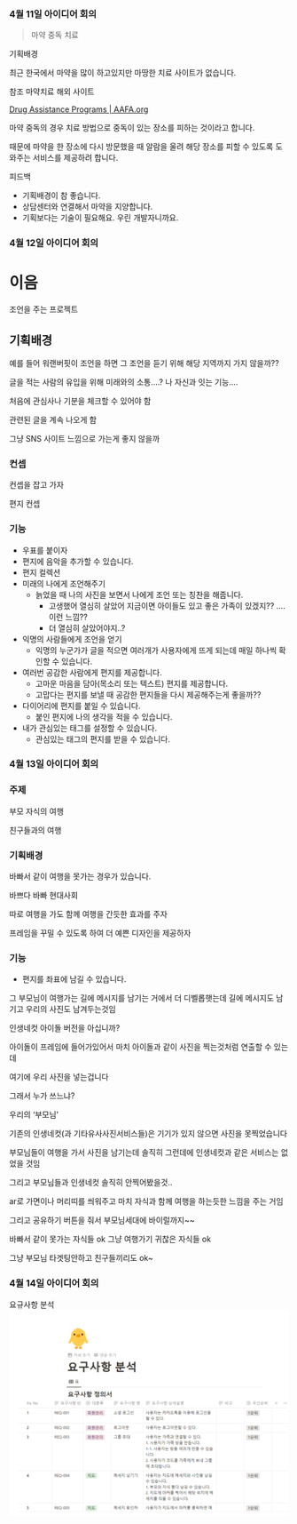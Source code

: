 ### 4월 11일 아이디어 회의
> 마약 중독 치료


기획배경

최근 한국에서 마약을 많이 하고있지만 마땅한 치료 사이트가 없습니다.

참조 마약치료 해외 사이트

[Drug Assistance Programs | AAFA.org](https://aafa.org/advocacy/advocacy-resources/patient-assistance-medicine-drug-programs/)

마약 중독의 경우 치료 방법으로 중독이 있는 장소를 피하는 것이라고 합니다.

때문에 마약을 한 장소에 다시 방문했을 때 알람을 울려 해당 장소를 피할 수 있도록 도와주는 서비스를 제공하려 합니다.

피드백
- 기획배경이 참 좋습니다.
- 상담센터와 연결해서 마약을 지양합니다.
- 기획보다는 기술이 필요해요. 우린 개발자니까요.

### 4월 12일 아이디어 회의
# 이음

조언을 주는 프로젝트

## 기획배경

예를 들어 워랜버핏이 조언을 하면 그 조언을 듣기 위해 해당 지역까지 가지 않을까??

글을 적는 사람의 유입을 위해 미래와의 소통….? 나 자신과 잇는 기능….

처음에 관심사나 기분을 체크할 수 있어야 함

관련된 글을 계속 나오게 함

그냥 SNS 사이트 느낌으로 가는게 좋지 않을까

### 컨셉

컨셉을 잡고 가자

편지 컨셉

### 기능

- 우표를 붙이자
- 편지에 음악을 추가할 수 있습니다.
- 편지 컬렉션
- 미래의 나에게 조언해주기
    - 늙었을 때 나의 사진을 보면서 나에게 조언 또는 칭찬을 해줍니다.
        - 고생했어 열심히 살았어 지금이면 아이들도 있고 좋은 가족이 있겠지?? …. 이런 느낌??
        - 더 열심히 살았어야지..?
- 익명의 사람들에게 조언을 얻기
    - 익명의 누군가가 글을 적으면 여러개가 사용자에게 뜨게 되는데 매일 하나씩 확인할 수 있습니다.
- 여러번 공감한 사람에게 편지를 제공합니다.
    - 고마운 마음을 담아(목소리 또는 텍스트) 편지를 제공합니다.
    - 고맙다는 편지를 보낼 때 공감한 편지들을 다시 제공해주는게 좋을까??
- 다이어리에 편지를 붙일 수 있습니다.
    - 붙인 편지에 나의 생각을 적을 수 있습니다.
- 내가 관심있는 태그를 설정할 수 있습니다.
    - 관심있는 태그의 편지를 받을 수 있습니다.

### 4월 13일 아이디어 회의
### 주제

부모 자식의 여행

친구들과의 여행

### 기획배경

바빠서 같이 여행을 못가는 경우가 있습니다.

바쁘다 바빠 현대사회

따로 여행을 가도 함께 여행을 간듯한 효과를 주자

프레임을 꾸밀 수 있도록 하여 더 예쁜 디자인을 제공하자

### 기능

- 편지를 좌표에 남길 수 있습니다.

그 부모님이 여행가는 길에 메시지를 남기는 거에서 더 디벨롭햇는데 길에 메시지도 남기고 우리의 사진도 남겨두는것임

인생네컷 아이돌 버전을 아십니까?

아이돌이 프레임에 들어가있어서 마치 아이돌과 같이 사진을 찍는것처럼 연출할 수 있는데

여기에 우리 사진을 넣는겁니다

그래서 누가 쓰느냐?

우리의 ‘부모님’

기존의 인생네컷(과 기타유사사진서비스들)은 기기가 있지 않으면 사진을 못찍었습니다

부모님들이 여행을 가서 사진을 남기는데 솔직히 그런데에 인생네컷과 같은 서비스는 없었을 것임

그리고 부모님들과 인생네컷 솔직히 안찍어봤을것..

ar로 가면이나 머리띠를 씌워주고 마치 자식과 함께 여행을 하는듯한 느낌을 주는 거임

그리고 공유하기 버튼을 줘서 부모님세대에 바이럴까지~~

바빠서 같이 못가는 자식들 ok 그냥 여행가기 귀찮은 자식들 ok

그냥 부모님 타겟팅안하고 친구들끼리도 ok~

### 4월 14일 아이디어 회의
      
요규사항 분석
![image.png](./image.png)
